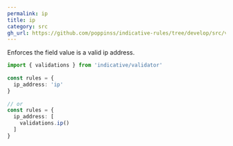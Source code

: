 ```yaml
---
permalink: ip
title: ip
category: src
gh_url: https://github.com/poppinss/indicative-rules/tree/develop/src/validations/string/ip.ts
---
```


Enforces the field value is a valid ip address.
 
```ts
import { validations } from 'indicative/validator'
 
const rules = {
  ip_address: 'ip'
}
 
// or
const rules = {
  ip_address: [
    validations.ip()
  ]
}
```